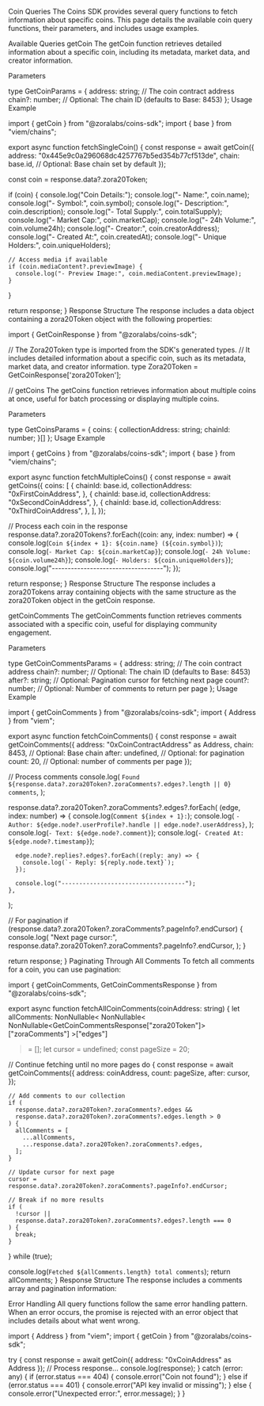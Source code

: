 Coin Queries
The Coins SDK provides several query functions to fetch information about specific coins. This page details the available coin query functions, their parameters, and includes usage examples.

Available Queries
getCoin
The getCoin function retrieves detailed information about a specific coin, including its metadata, market data, and creator information.

Parameters

type GetCoinParams = {
  address: string;   // The coin contract address
  chain?: number;    // Optional: The chain ID (defaults to Base: 8453)
};
Usage Example

import { getCoin } from "@zoralabs/coins-sdk";
import { base } from "viem/chains";
 
export async function fetchSingleCoin() {
  const response = await getCoin({
    address: "0x445e9c0a296068dc4257767b5ed354b77cf513de",
    chain: base.id, // Optional: Base chain set by default
  });
 
  const coin = response.data?.zora20Token;
 
  if (coin) {
    console.log("Coin Details:");
    console.log("- Name:", coin.name);
    console.log("- Symbol:", coin.symbol);
    console.log("- Description:", coin.description);
    console.log("- Total Supply:", coin.totalSupply);
    console.log("- Market Cap:", coin.marketCap);
    console.log("- 24h Volume:", coin.volume24h);
    console.log("- Creator:", coin.creatorAddress);
    console.log("- Created At:", coin.createdAt);
    console.log("- Unique Holders:", coin.uniqueHolders);
 
    // Access media if available
    if (coin.mediaContent?.previewImage) {
      console.log("- Preview Image:", coin.mediaContent.previewImage);
    }
  }
 
  return response;
}
Response Structure
The response includes a data object containing a zora20Token object with the following properties:


import { GetCoinResponse } from "@zoralabs/coins-sdk";
 
// The Zora20Token type is imported from the SDK's generated types.
// It includes detailed information about a specific coin, such as its metadata, market data, and creator information.
type 
Zora20Token = GetCoinResponse['zora20Token'];
 
 
 
 
 
//
getCoins
The getCoins function retrieves information about multiple coins at once, useful for batch processing or displaying multiple coins.

Parameters

type GetCoinsParams = {
  coins: {
    collectionAddress: string;
    chainId: number;
  }[]
};
Usage Example

import { getCoins } from "@zoralabs/coins-sdk";
import { base } from "viem/chains";
 
export async function fetchMultipleCoins() {
  const response = await getCoins({
    coins: [
      {
        chainId: base.id,
        collectionAddress: "0xFirstCoinAddress",
      },
      {
        chainId: base.id,
        collectionAddress: "0xSecondCoinAddress",
      },
      {
        chainId: base.id,
        collectionAddress: "0xThirdCoinAddress",
      },
    ],
  });
 
  // Process each coin in the response
  response.data?.zora20Tokens?.forEach((coin: any, index: number) => {
    console.log(`Coin ${index + 1}: ${coin.name} (${coin.symbol})`);
    console.log(`- Market Cap: ${coin.marketCap}`);
    console.log(`- 24h Volume: ${coin.volume24h}`);
    console.log(`- Holders: ${coin.uniqueHolders}`);
    console.log("-----------------------------------");
  });
 
  return response;
}
Response Structure
The response includes a zora20Tokens array containing objects with the same structure as the zora20Token object in the getCoin response.

getCoinComments
The getCoinComments function retrieves comments associated with a specific coin, useful for displaying community engagement.

Parameters

type GetCoinCommentsParams = {
  address: string;    // The coin contract address
  chain?: number;     // Optional: The chain ID (defaults to Base: 8453)
  after?: string;     // Optional: Pagination cursor for fetching next page
  count?: number;     // Optional: Number of comments to return per page
};
Usage Example

import { getCoinComments } from "@zoralabs/coins-sdk";
import { Address } from "viem";
 
export async function fetchCoinComments() {
  const response = await getCoinComments({
    address: "0xCoinContractAddress" as Address,
    chain: 8453, // Optional: Base chain
    after: undefined, // Optional: for pagination
    count: 20, // Optional: number of comments per page
  });
 
  // Process comments
  console.log(
    `Found ${response.data?.zora20Token?.zoraComments?.edges?.length || 0} comments`,
  );
 
  response.data?.zora20Token?.zoraComments?.edges?.forEach(
    (edge, index: number) => {
      console.log(`Comment ${index + 1}:`);
      console.log(
        `- Author: ${edge.node?.userProfile?.handle || edge.node?.userAddress}`,
      );
      console.log(`- Text: ${edge.node?.comment}`);
      console.log(`- Created At: ${edge.node?.timestamp}`);
 
      edge.node?.replies?.edges?.forEach((reply: any) => {
        console.log(`- Reply: ${reply.node.text}`);
      });
 
      console.log("-----------------------------------");
    },
  );
 
  // For pagination
  if (response.data?.zora20Token?.zoraComments?.pageInfo?.endCursor) {
    console.log(
      "Next page cursor:",
      response.data?.zora20Token?.zoraComments?.pageInfo?.endCursor,
    );
  }
 
  return response;
}
Paginating Through All Comments
To fetch all comments for a coin, you can use pagination:


import { getCoinComments, GetCoinCommentsResponse } from "@zoralabs/coins-sdk";
 
export async function fetchAllCoinComments(coinAddress: string) {
  let allComments: NonNullable<
    NonNullable<
      NonNullable<GetCoinCommentsResponse["zora20Token"]>["zoraComments"]
    >["edges"]
  > = [];
  let cursor = undefined;
  const pageSize = 20;
 
  // Continue fetching until no more pages
  do {
    const response = await getCoinComments({
      address: coinAddress,
      count: pageSize,
      after: cursor,
    });
 
    // Add comments to our collection
    if (
      response.data?.zora20Token?.zoraComments?.edges &&
      response.data?.zora20Token?.zoraComments?.edges.length > 0
    ) {
      allComments = [
        ...allComments,
        ...response.data?.zora20Token?.zoraComments?.edges,
      ];
    }
 
    // Update cursor for next page
    cursor = response.data?.zora20Token?.zoraComments?.pageInfo?.endCursor;
 
    // Break if no more results
    if (
      !cursor ||
      response.data?.zora20Token?.zoraComments?.edges?.length === 0
    ) {
      break;
    }
  } while (true);
 
  console.log(`Fetched ${allComments.length} total comments`);
  return allComments;
}
Response Structure
The response includes a comments array and pagination information:

Error Handling
All query functions follow the same error handling pattern. When an error occurs, the promise is rejected with an error object that includes details about what went wrong.


import { Address } from "viem";
import { getCoin } from "@zoralabs/coins-sdk";
 
try {
  const response = await getCoin({ address: "0xCoinAddress" as Address });
  // Process response...
  console.log(response);
} catch (error: any) {
  if (error.status === 404) {
    console.error("Coin not found");
  } else if (error.status === 401) {
    console.error("API key invalid or missing");
  } else {
    console.error("Unexpected error:", error.message);
  }
}